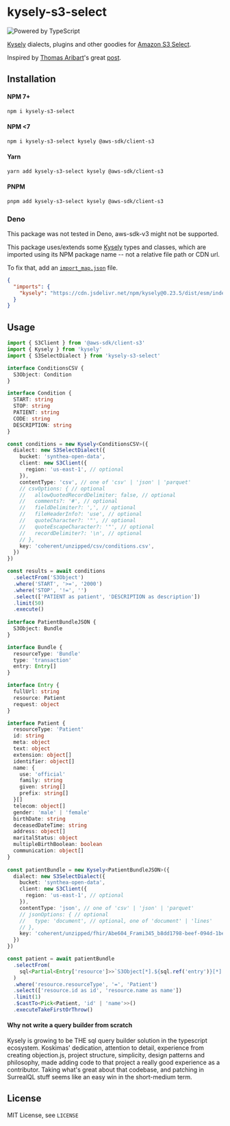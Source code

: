# kysely-s3-select

![Powered by TypeScript](https://img.shields.io/badge/powered%20by-typescript-blue.svg)

[Kysely](https://github.com/koskimas/kysely) dialects, plugins and other goodies for [Amazon S3 Select](https://docs.aws.amazon.com/AmazonS3/latest/userguide/selecting-content-from-objects.html).

Inspired by [Thomas Aribart](https://github.com/ThomasAribart)'s great [post](https://dev.to/kumo/type-safe-s3-select-queries-with-kysely-4ge0).

## Installation

#### NPM 7+

```bash
npm i kysely-s3-select
```

#### NPM <7

```bash
npm i kysely-s3-select kysely @aws-sdk/client-s3
```

#### Yarn

```bash
yarn add kysely-s3-select kysely @aws-sdk/client-s3
```

#### PNPM

```bash
pnpm add kysely-s3-select kysely @aws-sdk/client-s3
```

### Deno

This package was not tested in Deno, aws-sdk-v3 might not be supported.

This package uses/extends some [Kysely](https://github.com/koskimas/kysely) types and classes, which are imported using its NPM package name -- not a relative file path or CDN url.

To fix that, add an [`import_map.json`](https://deno.land/manual@v1.26.1/linking_to_external_code/import_maps) file.

```json
{
  "imports": {
    "kysely": "https://cdn.jsdelivr.net/npm/kysely@0.23.5/dist/esm/index.js"
  }
}
```

## Usage

```ts
import { S3Client } from '@aws-sdk/client-s3'
import { Kysely } from 'kysely'
import { S3SelectDialect } from 'kysely-s3-select'

interface ConditionsCSV {
  S3Object: Condition
}

interface Condition {
  START: string
  STOP: string
  PATIENT: string
  CODE: string
  DESCRIPTION: string
}

const conditions = new Kysely<ConditionsCSV>({
  dialect: new S3SelectDialect({
    bucket: 'synthea-open-data',
    client: new S3Client({
      region: 'us-east-1', // optional
    }),
    contentType: 'csv', // one of 'csv' | 'json' | 'parquet'
    // csvOptions: { // optional
    //   allowQuotedRecordDelimiter: false, // optional
    //   comments?: '#', // optional
    //   fieldDelimiter?: ',', // optional
    //   fileHeaderInfo?: 'use', // optional
    //   quoteCharacter?: '"', // optional
    //   quoteEscapeCharacter?: '"', // optional
    //   recordDelimiter?: '\n', // optional
    // },
    key: 'coherent/unzipped/csv/conditions.csv',
  })
})

const results = await conditions
  .selectFrom('S3Object')
  .where('START', '>=', '2000')
  .where('STOP', '!=', '')
  .select(['PATIENT as patient', 'DESCRIPTION as description'])
  .limit(50)
  .execute()
  
interface PatientBundleJSON {
  S3Object: Bundle
}

interface Bundle {
  resourceType: 'Bundle'
  type: 'transaction'
  entry: Entry[]
}

interface Entry {
  fullUrl: string
  resource: Patient
  request: object
}

interface Patient {
  resourceType: 'Patient'
  id: string
  meta: object
  text: object
  extension: object[]
  identifier: object[]
  name: {
    use: 'official'
    family: string
    given: string[]
    prefix: string[]
  }[]
  telecom: object[]
  gender: 'male' | 'female'
  birthDate: string
  deceasedDateTime: string
  address: object[]
  maritalStatus: object
  multipleBirthBoolean: boolean
  communication: object[]
}
  
const patientBundle = new Kysely<PatientBundleJSON>({
  dialect: new S3SelectDialect({
    bucket: 'synthea-open-data',
    client: new S3Client({
      region: 'us-east-1', // optional
    }),
    contentType: 'json', // one of 'csv' | 'json' | 'parquet'
    // jsonOptions: { // optional
    //   type: 'document', // optional, one of 'document' | 'lines'
    // },
    key: 'coherent/unzipped/fhir/Abe604_Frami345_b8dd1798-beef-094d-1be4-f90ee0e6b7d5.json',
  })
})

const patient = await patientBundle
  .selectFrom(
    sql<Partial<Entry['resource']>>`S3Object[*].${sql.ref('entry')}[*].${sql.ref('resource')}`.as('resource'),
  )
  .where('resource.resourceType', '=', 'Patient')
  .select(['resource.id as id', 'resource.name as name'])
  .limit(1)
  .$castTo<Pick<Patient, 'id' | 'name'>>()
  .executeTakeFirstOrThrow()
```

#### Why not write a query builder from scratch

Kysely is growing to be THE sql query builder solution in the typescript ecosystem.
Koskimas' dedication, attention to detail, experience from creating objection.js, project structure, simplicity, design patterns and philosophy,
made adding code to that project a really good experience as a contributor. Taking
what's great about that codebase, and patching in SurrealQL stuff seems like an easy
win in the short-medium term.

## License

MIT License, see `LICENSE`
